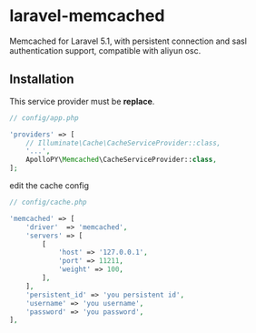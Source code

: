 # laravel-memcached

Memcached for Laravel 5.1, with persistent connection and sasl authentication support, compatible with aliyun osc.

## Installation

This service provider must be **replace**.

```php
// config/app.php

'providers' => [
    // Illuminate\Cache\CacheServiceProvider::class,
    '...',
    ApolloPY\Memcached\CacheServiceProvider::class,
];
```

edit the cache config

```php
// config/cache.php

'memcached' => [
    'driver'  => 'memcached',
    'servers' => [
        [
            'host' => '127.0.0.1',
            'port' => 11211,
            'weight' => 100,
        ],
    ],
    'persistent_id' => 'you persistent id',
    'username' => 'you username',
    'password' => 'you password',
],
```
